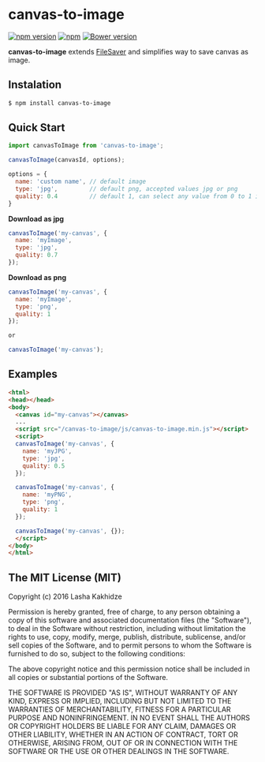 # canvas-to-image

[![npm version](https://badge.fury.io/js/canvas-to-image.svg)](https://badge.fury.io/js/canvas-to-image)
[![npm](https://img.shields.io/npm/dt/canvas-to-image.svg?maxAge=2592000)](https://www.npmjs.com/package/canvas-to-image)
[![Bower version](https://badge.fury.io/bo/canvas-to-image.svg)](https://badge.fury.io/bo/canvas-to-image)

**canvas-to-image** extends [FileSaver](https://github.com/eligrey/FileSaver.js/) and simplifies way to save canvas as image.

## Instalation

```bash
$ npm install canvas-to-image
```

## Quick Start

```js
import canvasToImage from 'canvas-to-image';

canvasToImage(canvasId, options);

options = {
  name: 'custom name', // default image
  type: 'jpg',         // default png, accepted values jpg or png
  quality: 0.4         // default 1, can select any value from 0 to 1 interval
}

```

**Download as jpg**
```js
canvasToImage('my-canvas', {
  name: 'myImage',
  type: 'jpg',
  quality: 0.7
});
```
**Download as png**
```js
canvasToImage('my-canvas', {
  name: 'myImage',
  type: 'png',
  quality: 1
});

or

canvasToImage('my-canvas');
```

## Examples

```html
<html>
<head></head>
<body>
  <canvas id="my-canvas"></canvas>
  ...
  <script src="/canvas-to-image/js/canvas-to-image.min.js"></script>
  <script>
  canvasToImage('my-canvas', {
    name: 'myJPG',
    type: 'jpg',
    quality: 0.5
  });

  canvasToImage('my-canvas', { 
    name: 'myPNG',
    type: 'png',
    quality: 1
  });

  canvasToImage('my-canvas', {});
  </script>
</body>
</html>
```

## The MIT License (MIT)

Copyright (c) 2016 Lasha Kakhidze

Permission is hereby granted, free of charge, to any person obtaining a copy
of this software and associated documentation files (the "Software"), to deal
in the Software without restriction, including without limitation the rights
to use, copy, modify, merge, publish, distribute, sublicense, and/or sell
copies of the Software, and to permit persons to whom the Software is
furnished to do so, subject to the following conditions:

The above copyright notice and this permission notice shall be included in all
copies or substantial portions of the Software.

THE SOFTWARE IS PROVIDED "AS IS", WITHOUT WARRANTY OF ANY KIND, EXPRESS OR
IMPLIED, INCLUDING BUT NOT LIMITED TO THE WARRANTIES OF MERCHANTABILITY,
FITNESS FOR A PARTICULAR PURPOSE AND NONINFRINGEMENT. IN NO EVENT SHALL THE
AUTHORS OR COPYRIGHT HOLDERS BE LIABLE FOR ANY CLAIM, DAMAGES OR OTHER
LIABILITY, WHETHER IN AN ACTION OF CONTRACT, TORT OR OTHERWISE, ARISING FROM,
OUT OF OR IN CONNECTION WITH THE SOFTWARE OR THE USE OR OTHER DEALINGS IN THE
SOFTWARE.
